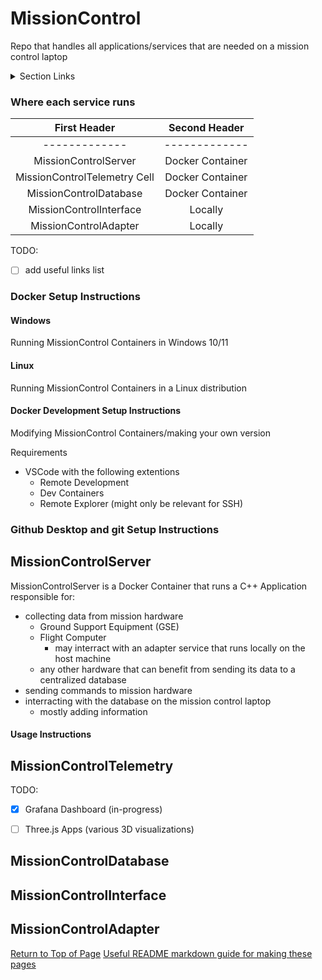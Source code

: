 # MissionControl<a name="TOP"></a> #

Repo that handles all applications/services that are needed on a mission control laptop

<details>
    <summary>Section Links</summary>
    <p>[Server](#SERVER) | [Telemetry](#TELEMETRY) | [Database](#DATABASE) | [Interface](#INTERFACE) | [Adapter](#ADAPTER)</p>
</details>

### Where each service runs ###
First Header  | Second Header
| :---: | :---:
------------- | -------------
MissionControlServer  | Docker Container
MissionControlTelemetry Cell  | Docker Container
MissionControlDatabase  | Docker Container
MissionControlInterface  | Locally
MissionControlAdapter  | Locally

TODO:
- [ ] add useful links list

### Docker Setup Instructions  ###


#### Windows  ####
Running MissionControl Containers in Windows 10/11




#### Linux  ####
Running MissionControl Containers in a Linux distribution




#### Docker Development Setup Instructions ####
Modifying MissionControl Containers/making your own version

Requirements
- VSCode with the following extentions
    - Remote Development
    - Dev Containers
    - Remote Explorer (might only be relevant for SSH)




### Github Desktop and git Setup Instructions  ###







## MissionControlServer<a name="SERVER"></a> ##
MissionControlServer is a Docker Container that runs a C++ Application responsible for:
- collecting data from mission hardware
    - Ground Support Equipment (GSE)
    - Flight Computer
        - may interract with an adapter service that runs locally on the host machine
    - any other hardware that can benefit from sending its data to a centralized database
- sending commands to mission hardware
- interracting with the database on the mission control laptop
    - mostly adding information



#### Usage Instructions ####





## MissionControlTelemetry<a name="TELEMETRY"></a> ##


TODO:
- [x] Grafana Dashboard (in-progress)
- [ ] Three.js Apps (various 3D visualizations)






## MissionControlDatabase<a name="DATABASE"></a> ##








## MissionControlInterface<a name="INTERFACE"></a> ##








## MissionControlAdapter<a name="ADAPTER"></a> ##








[Return to Top of Page](#TOP)
[Useful README markdown guide for making these pages](https://github.com/tchapi/markdown-cheatsheet/blob/master/README.md)

